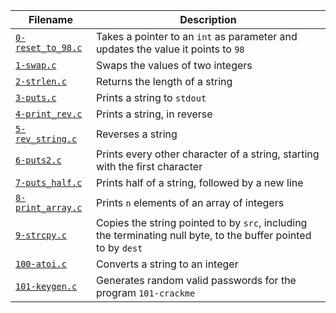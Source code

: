 
| Filename | Description |
| -------- | ----------- |
| [`0-reset_to_98.c`](https://github.com/MoroccanMan/alx-low_level_programming/blob/main/0x05-pointers_arrays_strings/0-reset_to_98.c) | Takes a pointer to an `int` as parameter and updates the value it points to `98` |
| [`1-swap.c`](https://github.com/MoroccanMan/alx-low_level_programming/blob/main/0x05-pointers_arrays_strings/1-swap.c) | Swaps the values of two integers |
| [`2-strlen.c`](https://github.com/MoroccanMan/alx-low_level_programming/blob/main/0x05-pointers_arrays_strings/2-strlen.c) | Returns the length of a string |
| [`3-puts.c`](https://github.com/MoroccanMan/alx-low_level_programming/blob/main/0x05-pointers_arrays_strings/3-puts.c) | Prints a string to `stdout` |
| [`4-print_rev.c`](https://github.com/MoroccanMan/alx-low_level_programming/blob/main/0x05-pointers_arrays_strings/4-print.c) | Prints a string, in reverse |
| [`5-rev_string.c`](https://github.com/MoroccanMan/alx-low_level_programming/blob/main/0x05-pointers_arrays_strings/5-rev_string.c) | Reverses a string |
| [`6-puts2.c`](https://github.com/MoroccanMan/alx-low_level_programming/blob/main/0x05-pointers_arrays_strings/6-puts2.c) | Prints every other character of a string, starting with the first character |
| [`7-puts_half.c`](https://github.com/MoroccanMan/alx-low_level_programming/blob/main/0x05-pointers_arrays_strings/7-puts_half.c) | Prints half of a string, followed by a new line |
| [`8-print_array.c`](https://github.com/MoroccanMan/alx-low_level_programming/blob/main/0x05-pointers_arrays_strings/8-print_array.c) | Prints `n` elements of an array of integers |
| [`9-strcpy.c`](https://github.com/MoroccanMan/alx-low_level_programming/blob/main/0x05-pointers_arrays_strings/9-strcpy.c) | Copies the string pointed to by `src`, including the terminating null byte, to the buffer pointed to by `dest` |
| [`100-atoi.c`](https://github.com/MoroccanMan/alx-low_level_programming/blob/main/0x05-pointers_arrays_strings/100-atoi.c) | Converts a string to an integer |
| [`101-keygen.c`](https://github.com/MoroccanMan/alx-low_level_programming/blob/main/0x05-pointers_arrays_strings/101-keygen.c) | Generates random valid passwords for the program `101-crackme` |
